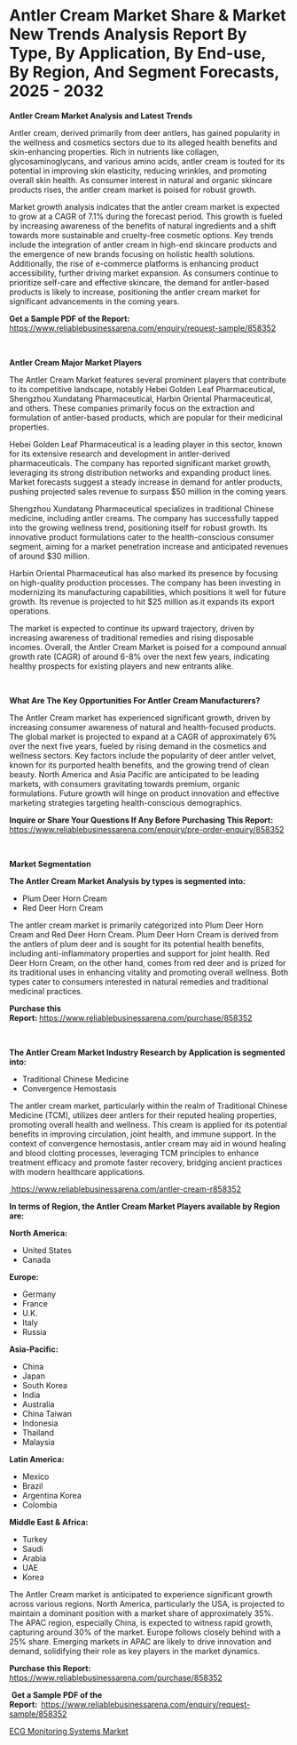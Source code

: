 <p><h1>Antler Cream Market Share & Market New Trends Analysis Report By Type, By Application, By End-use, By Region, And Segment Forecasts, 2025 - 2032</h1></p><p><strong>Antler Cream Market Analysis and Latest Trends</strong></p>
<p><p>Antler cream, derived primarily from deer antlers, has gained popularity in the wellness and cosmetics sectors due to its alleged health benefits and skin-enhancing properties. Rich in nutrients like collagen, glycosaminoglycans, and various amino acids, antler cream is touted for its potential in improving skin elasticity, reducing wrinkles, and promoting overall skin health. As consumer interest in natural and organic skincare products rises, the antler cream market is poised for robust growth.</p><p>Market growth analysis indicates that the antler cream market is expected to grow at a CAGR of 7.1% during the forecast period. This growth is fueled by increasing awareness of the benefits of natural ingredients and a shift towards more sustainable and cruelty-free cosmetic options. Key trends include the integration of antler cream in high-end skincare products and the emergence of new brands focusing on holistic health solutions. Additionally, the rise of e-commerce platforms is enhancing product accessibility, further driving market expansion. As consumers continue to prioritize self-care and effective skincare, the demand for antler-based products is likely to increase, positioning the antler cream market for significant advancements in the coming years.</p></p>
<p><strong>Get a Sample PDF of the Report:&nbsp;</strong> <a href="https://www.reliablebusinessarena.com/enquiry/request-sample/858352?utm_campaign=3118&utm_medium=2&utm_source=Github&utm_content=ia&utm_term=08032025&utm_id=antler-cream">https://www.reliablebusinessarena.com/enquiry/request-sample/858352</a></p>
<p>&nbsp;</p>
<p><strong>Antler Cream Major Market Players</strong></p>
<p><p>The Antler Cream Market features several prominent players that contribute to its competitive landscape, notably Hebei Golden Leaf Pharmaceutical, Shengzhou Xundatang Pharmaceutical, Harbin Oriental Pharmaceutical, and others. These companies primarily focus on the extraction and formulation of antler-based products, which are popular for their medicinal properties.</p><p>Hebei Golden Leaf Pharmaceutical is a leading player in this sector, known for its extensive research and development in antler-derived pharmaceuticals. The company has reported significant market growth, leveraging its strong distribution networks and expanding product lines. Market forecasts suggest a steady increase in demand for antler products, pushing projected sales revenue to surpass $50 million in the coming years.</p><p>Shengzhou Xundatang Pharmaceutical specializes in traditional Chinese medicine, including antler creams. The company has successfully tapped into the growing wellness trend, positioning itself for robust growth. Its innovative product formulations cater to the health-conscious consumer segment, aiming for a market penetration increase and anticipated revenues of around $30 million.</p><p>Harbin Oriental Pharmaceutical has also marked its presence by focusing on high-quality production processes. The company has been investing in modernizing its manufacturing capabilities, which positions it well for future growth. Its revenue is projected to hit $25 million as it expands its export operations.</p><p>The market is expected to continue its upward trajectory, driven by increasing awareness of traditional remedies and rising disposable incomes. Overall, the Antler Cream Market is poised for a compound annual growth rate (CAGR) of around 6-8% over the next few years, indicating healthy prospects for existing players and new entrants alike.</p></p>
<p>&nbsp;</p>
<p><strong>What Are The Key Opportunities For Antler Cream Manufacturers?</strong></p>
<p><p>The Antler Cream market has experienced significant growth, driven by increasing consumer awareness of natural and health-focused products. The global market is projected to expand at a CAGR of approximately 6% over the next five years, fueled by rising demand in the cosmetics and wellness sectors. Key factors include the popularity of deer antler velvet, known for its purported health benefits, and the growing trend of clean beauty. North America and Asia Pacific are anticipated to be leading markets, with consumers gravitating towards premium, organic formulations. Future growth will hinge on product innovation and effective marketing strategies targeting health-conscious demographics.</p></p>
<p><strong>Inquire or Share Your Questions If Any Before Purchasing This Report:</strong> <a href="https://www.reliablebusinessarena.com/enquiry/pre-order-enquiry/858352?utm_campaign=3118&utm_medium=2&utm_source=Github&utm_content=ia&utm_term=08032025&utm_id=antler-cream">https://www.reliablebusinessarena.com/enquiry/pre-order-enquiry/858352</a></p>
<p>&nbsp;</p>
<p><strong>Market Segmentation</strong></p>
<p><strong>The Antler Cream Market Analysis by types is segmented into:</strong></p>
<p><ul><li>Plum Deer Horn Cream</li><li>Red Deer Horn Cream</li></ul></p>
<p><p>The antler cream market is primarily categorized into Plum Deer Horn Cream and Red Deer Horn Cream. Plum Deer Horn Cream is derived from the antlers of plum deer and is sought for its potential health benefits, including anti-inflammatory properties and support for joint health. Red Deer Horn Cream, on the other hand, comes from red deer and is prized for its traditional uses in enhancing vitality and promoting overall wellness. Both types cater to consumers interested in natural remedies and traditional medicinal practices.</p></p>
<p><strong>Purchase this Report:&nbsp;</strong><a href="https://www.reliablebusinessarena.com/purchase/858352?utm_campaign=3118&utm_medium=2&utm_source=Github&utm_content=ia&utm_term=08032025&utm_id=antler-cream">https://www.reliablebusinessarena.com/purchase/858352</a></p>
<p>&nbsp;</p>
<p><strong>The Antler Cream Market Industry Research by Application is segmented into:</strong></p>
<p><ul><li>Traditional Chinese Medicine</li><li>Convergence Hemostasis</li></ul></p>
<p><p>The antler cream market, particularly within the realm of Traditional Chinese Medicine (TCM), utilizes deer antlers for their reputed healing properties, promoting overall health and wellness. This cream is applied for its potential benefits in improving circulation, joint health, and immune support. In the context of convergence hemostasis, antler cream may aid in wound healing and blood clotting processes, leveraging TCM principles to enhance treatment efficacy and promote faster recovery, bridging ancient practices with modern healthcare applications.</p></p>
<p><a href="https://www.reliablebusinessarena.com/antler-cream-r858352?utm_campaign=3118&utm_medium=2&utm_source=Github&utm_content=ia&utm_term=08032025&utm_id=antler-cream">&nbsp;https://www.reliablebusinessarena.com/antler-cream-r858352</a></p>
<p><strong>In terms of Region, the Antler Cream Market Players available by Region are:</strong></p>
<p>
    <p> <strong> North America: </strong>
        <ul>
            <li>United States</li>
            <li>Canada</li>
        </ul>
        </p> 
    <p> <strong> Europe: </strong>
        <ul>
            <li>Germany</li>
            <li>France</li>
            <li>U.K.</li>
            <li>Italy</li>
            <li>Russia</li>
        </ul>
        </p> 
    <p> <strong> Asia-Pacific: </strong>
        <ul>
            <li>China</li>
            <li>Japan</li>
            <li>South Korea</li>
            <li>India</li>
            <li>Australia</li>
            <li>China Taiwan</li>
            <li>Indonesia</li>
            <li>Thailand</li>
            <li>Malaysia</li>
        </ul>
        </p> 
    <p> <strong> Latin America: </strong>
        <ul>
            <li>Mexico</li>
            <li>Brazil</li>
            <li>Argentina Korea</li>
            <li>Colombia</li>
        </ul>
        </p> 
    <p> <strong> Middle East & Africa: </strong>
        <ul>
            <li>Turkey</li>
            <li>Saudi</li>
            <li>Arabia</li>
            <li>UAE</li>
            <li>Korea</li>
        </ul>
    </p>
    </p>
<p><p>The Antler Cream market is anticipated to experience significant growth across various regions. North America, particularly the USA, is projected to maintain a dominant position with a market share of approximately 35%. The APAC region, especially China, is expected to witness rapid growth, capturing around 30% of the market. Europe follows closely behind with a 25% share. Emerging markets in APAC are likely to drive innovation and demand, solidifying their role as key players in the market dynamics.</p></p>
<p><strong>Purchase this Report: </strong><a href="https://www.reliablebusinessarena.com/purchase/858352?utm_campaign=3118&utm_medium=2&utm_source=Github&utm_content=ia&utm_term=08032025&utm_id=antler-cream">https://www.reliablebusinessarena.com/purchase/858352</a></p>
<p>&nbsp;<strong>Get a Sample PDF of the Report:&nbsp;&nbsp;</strong><a href="https://www.reliablebusinessarena.com/enquiry/request-sample/858352?utm_campaign=3118&utm_medium=2&utm_source=Github&utm_content=ia&utm_term=08032025&utm_id=antler-cream">https://www.reliablebusinessarena.com/enquiry/request-sample/858352</a></p>
<p><strong></strong></p>
<p><p><a href="https://github.com/briandahm87/Market-Research-Report-List-1/blob/main/ecg-monitoring-systems-market.md?utm_campaign=3118&utm_medium=2&utm_source=Github&utm_content=ia&utm_term=08032025&utm_id=antler-cream">ECG Monitoring Systems Market</a></p></p>